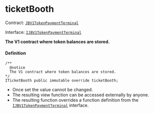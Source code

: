 # ticketBooth

Contract: [`JBV1TokenPaymentTerminal`](/dev/api/v2/contracts/or-payment-terminals/jbv1tokenpaymentterminal/README.md)​‌

Interface: [`IJBV1TokenPaymentTerminal`](/dev/api/v2/interfaces/ijbv1tokenpaymentterminal.md)

**The V1 contract where token balances are stored.**

#### Definition

```
/**
  @notice
  The V1 contract where token balances are stored.
*/
ITicketBooth public immutable override ticketBooth;
```

* Once set the value cannot be changed.
* The resulting view function can be accessed externally by anyone.
* The resulting function overrides a function definition from the [`IJBV1TokenPaymentTerminal`](/dev/api/v2/interfaces/ijbv1tokenpaymentterminal.md) interface.